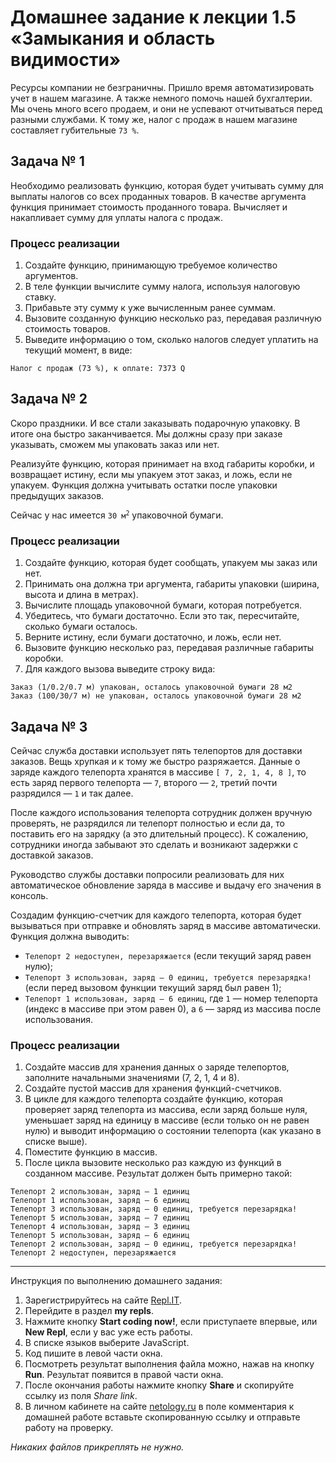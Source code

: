 # Домашнее задание к лекции 1.5 «Замыкания и область видимости»

Ресурсы компании не безграничны. Пришло время автоматизировать учет в нашем магазине. А также немного помочь нашей бухгалтерии. Мы очень много всего продаем, и они не успевают отчитываться перед разными службами. К тому же, налог с продаж в нашем магазине составляет губительные `73 %`.

## Задача № 1
Необходимо реализовать функцию, которая будет учитывать сумму для выплаты налогов со всех проданных товаров. В качестве аргумента функция принимает стоимость проданного товара. Вычисляет и накапливает сумму для уплаты налога с продаж.

### Процесс реализации
1. Создайте функцию, принимающую требуемое количество аргументов.
2. В теле функции вычислите сумму налога, используя налоговую ставку.
3. Прибавьте эту сумму к уже вычисленным ранее суммам.
4. Вызовите созданную функцию несколько раз, передавая различную стоимость товаров.
5. Выведите информацию о том, сколько налогов следует уплатить на текущий момент, в виде:
```
Налог с продаж (73 %), к оплате: 7373 Q
```

## Задача № 2
Скоро праздники. И все стали заказывать подарочную упаковку. В итоге она быстро заканчивается. Мы должны сразу при заказе указывать, сможем мы упаковать заказ или нет.

Реализуйте функцию, которая принимает на вход габариты коробки, и возвращает истину, если мы упакуем этот заказ, и ложь, если не упакуем. Функция должна учитывать остатки после упаковки предыдущих заказов.

Сейчас у нас имеется <code>30 м<sup>2</sup></code> упаковочной бумаги.

### Процесс реализации
1. Создайте функцию, которая будет сообщать, упакуем мы заказ или нет.
2. Принимать она должна три аргумента, габариты упаковки (ширина, высота и длина в метрах).
3. Вычислите площадь упаковочной бумаги, которая потребуется.
4. Убедитесь, что бумаги достаточно. Если это так, пересчитайте, сколько бумаги осталось.
5. Верните истину, если бумаги достаточно, и ложь, если нет.
5. Вызовите функцию несколько раз, передавая различные габариты коробки.
6. Для каждого вызова выведите строку вида:
``` 
Заказ (1/0.2/0.7 м) упакован, осталось упаковочной бумаги 28 м2
Заказ (100/30/7 м) не упакован, осталось упаковочной бумаги 28 м2
```

## Задача № 3
Сейчас служба доставки использует пять телепортов для доставки заказов. Вещь хрупкая и к тому же быстро разряжается. Данные о заряде каждого телепорта хранятся в массиве `[ 7, 2, 1, 4, 8 ]`, то есть заряд первого телепорта — `7`, второго — `2`, третий почти разрядился — `1` и так далее.

После каждого использования телепорта сотрудник должен вручную проверять, не разрядился ли телепорт полностью и если да, то поставить его на зарядку (а это длительный процесс). К сожалению, сотрудники иногда забывают это сделать и возникают задержки с доставкой заказов.

Руководство службы доставки попросили реализовать для них автоматическое обновление заряда в массиве и выдачу его значения в консоль.

Создадим функцию-счетчик для каждого телепорта, которая будет вызываться при отправке и обновлять заряд в массиве автоматически. Функция должна выводить:

* `Телепорт 2 недоступен, перезаряжается` (если текущий заряд равен нулю);
* `Телепорт 3 использован, заряд — 0 единиц, требуется перезарядка!` (если перед вызовом функции текущий заряд был равен 1);
* `Телепорт 1 использован, заряд — 6 единиц`, где `1` — номер телепорта (индекс в массиве при этом равен 0), а `6` — заряд из массива после использования.

### Процесс реализации
1. Создайте массив для хранения данных о заряде телепортов, заполните начальными значениями (7, 2, 1, 4 и 8).
2. Создайте пустой массив для хранения функций-счетчиков.
3. В цикле для каждого телепорта создайте функцию, которая проверяет заряд телепорта из массива, если заряд больше нуля, уменьшает заряд на единицу в массиве (если только он не равен нулю) и выводит информацию о состоянии телепорта (как указано в списке выше).
4. Поместите функцию в массив.
5. После цикла вызовите несколько раз каждую из функций в созданном массиве. Результат должен быть примерно такой:
```
Телепорт 2 использован, заряд — 1 единиц
Телепорт 1 использован, заряд — 6 единиц
Телепорт 3 использован, заряд — 0 единиц, требуется перезарядка!
Телепорт 5 использован, заряд — 7 единиц
Телепорт 4 использован, заряд — 3 единиц
Телепорт 5 использован, заряд — 6 единиц
Телепорт 2 использован, заряд — 0 единиц, требуется перезарядка!
Телепорт 2 недоступен, перезаряжается
```

---
Инструкция по выполнению домашнего задания:

1. Зарегистрируйтесь на сайте [Repl.IT](https://repl.it/).
2. Перейдите в раздел **my repls**.
3. Нажмите кнопку **Start coding now!**, если приступаете впервые, или **New Repl**, если у вас уже есть работы.
4. В списке языков выберите JavaScript.
5. Код пишите в левой части окна.
6. Посмотреть результат выполнения файла можно, нажав на кнопку **Run**. Результат появится в правой части окна.
7. После окончания работы нажмите кнопку **Share** и скопируйте ссылку из поля *Share link*.
8. В личном кабинете на сайте [netology.ru](http://netology.ru/) в поле комментария к домашней работе вставьте скопированную ссылку и отправьте работу на проверку.

*Никаких файлов прикреплять не нужно.*